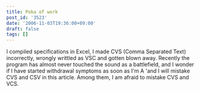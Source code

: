 ```yaml
---
title: Poka of work
post_id: '3523'
date: '2006-11-03T19:36:00+09:00'
draft: false
tags: []
---
```


I compiled specifications in Excel, I made CVS (Comma Separated Text) incorrectly, wrongly writtled as VSC and gotten blown away. Recently the program has almost never touched the sound as a battlefield, and I wonder if I have started withdrawal symptoms as soon as I'm A 'and I will mistake CVS and CSV in this article. Among them, I am afraid to mistake CVS and VCS.